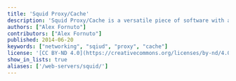 ```yaml
---
title: 'Squid Proxy/Cache'
description: 'Squid Proxy/Cache is a versatile piece of software with a variety of uses. These guides detail several use cases for Squid on a Linode'
authors: ["Alex Fornuto"]
contributors: ["Alex Fornuto"]
published: 2014-06-20
keywords: ["networking", "sqiud", "proxy", "cache"]
license: '[CC BY-ND 4.0](https://creativecommons.org/licenses/by-nd/4.0)'
show_in_lists: true
aliases: ['/web-servers/squid/']
---
```



